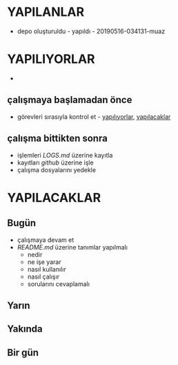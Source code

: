 # YAPILANLAR
- depo oluşturuldu - yapıldı - 20190516-034131-muaz

# YAPILIYORLAR

- 

## çalışmaya başlamadan önce
- görevleri sırasıyla kontrol et - [yapılıyorlar](#yaplyorlar), [yapılacaklar](#yaplacaklar)

## çalışma bittikten sonra
- işlemleri *LOGS.md* üzerine kayıtla
- kayıtları *github* üzerine işle
- çalışma dosyalarını yedekle

# YAPILACAKLAR
## Bugün
- çalışmaya devam et
- *README.md* üzerine tanımlar yapılmalı
    - nedir
    - ne işe yarar
    - nasıl kullanılır
    - nasıl çalışır
    - sorularını cevaplamalı
## Yarın
## Yakında
## Bir gün
